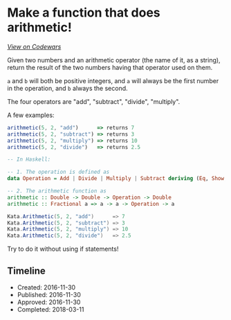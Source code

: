 # Make a function that does arithmetic!
[*View on Codewars*](https://www.codewars.com/kata/make-a-function-that-does-arithmetic)

Given two numbers and an arithmetic operator (the name of it, as a string), return the result of the two numbers having that operator used on them. 


```a``` and ```b``` will both be positive integers, and ```a``` will always be the first number in the operation, and ```b``` always the second.

The four operators are "add", "subtract", "divide", "multiply". 


A few examples: 


``` javascript
arithmetic(5, 2, "add")      => returns 7
arithmetic(5, 2, "subtract") => returns 3
arithmetic(5, 2, "multiply") => returns 10
arithmetic(5, 2, "divide")   => returns 2.5
```
```haskell
-- In Haskell:

-- 1. The operation is defined as
data Operation = Add | Divide | Multiply | Subtract deriving (Eq, Show, Enum, Bounded)

-- 2. The arithmetic function as 
arithmetic :: Double -> Double -> Operation -> Double
arithmetic :: Fractional a => a -> a -> Operation -> a
```
```csharp
Kata.Arithmetic(5, 2, "add")      => 7
Kata.Arithmetic(5, 2, "subtract") => 3
Kata.Arithmetic(5, 2, "multiply") => 10
Kata.Arithmetic(5, 2, "divide")   => 2.5
```

Try to do it without using if statements!


## Timeline
- Created: 2016-11-30
- Published: 2016-11-30
- Approved: 2016-11-30
- Completed: 2018-03-11